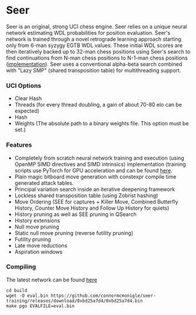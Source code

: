 # Seer

Seer is an original, strong UCI chess engine. Seer relies on a unique neural network estimating WDL probabilities for position evaluation. Seer's network is trained through a novel retrograde learning approach starting only from 6-man syzygy EGTB WDL values. These initial WDL scores are then iteratively backed up to 32-man chess positions using Seer's search to find continuations from N-man chess positions to N-1-man chess positions ([implementation](https://github.com/connormcmonigle/seer-training)). Seer uses a conventional alpha-beta search combined with "Lazy SMP" (shared transposition table) for multithreading support.

### UCI Options
- Clear Hash
- Threads (for every thread doubling, a gain of about 70-80 elo can be expected)
- Hash
- Weights (The absolute path to a binary weights file. This option must be set.)

### Features
- Completely from scratch neural network training and execution (using OpenMP SIMD directives and SIMD intrinsics) implementation 
  (training scripts use PyTorch for GPU acceleration and can be found [here](https://github.com/connormcmonigle/seer-training).
- Plain magic bitboard move generation with constexpr compile time generated attack tables.
- Principal variation search inside an iterative deepening framework
- Lockless shared transposition table (using Zobrist hashing)
- Move Ordering (SEE for captures + Killer Move, Combined Butterfly History, Counter Move History and Follow Up History for quiets)
- History pruning as well as SEE pruning in QSearch
- History extensions
- Null move pruning
- Static null move pruning (reverse futility pruning)
- Futility pruning
- Late move reductions
- Aspiration windows

### Compiling
The latest network can be found [here](https://github.com/connormcmonigle/seer-training/releases)
```
cd build
wget -O eval.bin https://github.com/connormcmonigle/seer-training/releases/download/0xbd25a7d4/0xbd25a7d4.bin
make pgo EVALFILE=eval.bin
```
